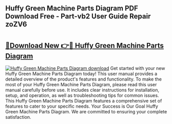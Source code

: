 ## Huffy Green Machine Parts Diagram PDF Download Free - Part-vb2 User Guide Repair zoZV6

# <h2><a href="http://dfu7fki.blite.top/?on=Huffy+Green+Machine+Parts+Diagram">🔗Download New 👉🔴 Huffy Green Machine Parts Diagram</a></h2>

[![Huffy Green Machine Parts Diagram download](https://i.imgur.com/lujVjoI.png)](http://dfu7fki.blite.top/?on=Huffy+Green+Machine+Parts+Diagram)
Get started with your new Huffy Green Machine Parts Diagram today! This user manual provides a detailed overview of the product's features and functionality. To make the most of your Huffy Green Machine Parts Diagram, please read this user manual carefully before use. It includes clear instructions for installation, setup, and operation, as well as troubleshooting tips for common issues. This Huffy Green Machine Parts Diagram features a comprehensive set of features to cater to your specific needs. Your Success is Our Goal Huffy Green Machine Parts Diagram. We are committed to ensuring your complete satisfaction.
